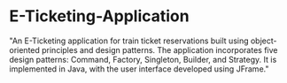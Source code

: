 # E-Ticketing-Application

"An E-Ticketing application for train ticket reservations built using object-oriented principles and design patterns. The application incorporates five design patterns: Command, Factory, Singleton, Builder, and Strategy. It is implemented in Java, with the user interface developed using JFrame."

